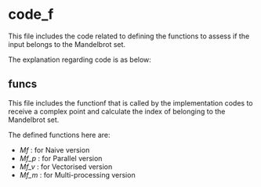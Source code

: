 # code_f

This file includes the code related to defining the functions to assess if the input belongs to the Mandelbrot set.

The explanation regarding code is as below:

## funcs

This file includes the functionf that is called by the implementation codes to receive a complex point and calculate the index of belonging to the Mandelbrot set.

The defined functions here are:

- _Mf_ : for Naive version
- _Mf_p_ : for Parallel version
- _Mf_v_ : for Vectorised version
- _Mf_m_ : for Multi-processing version
